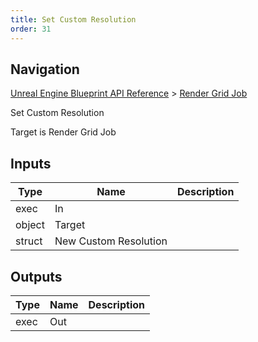 ```yaml
---
title: Set Custom Resolution
order: 31
---
```

## Navigation

[Unreal Engine Blueprint API Reference](https://dev.epicgames.com/documentation/en-us/unreal-engine/BlueprintAPI) > [Render Grid Job](https://dev.epicgames.com/documentation/en-us/unreal-engine/BlueprintAPI/RenderGridJob)

Set Custom Resolution

Target is Render Grid Job

## Inputs

| Type | Name | Description |
| --- | --- | --- |
| exec | In |  |
| object | Target |  |
| struct | New Custom Resolution |  |

## Outputs

| Type | Name | Description |
| --- | --- | --- |
| exec | Out |  |
